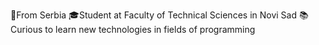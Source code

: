 📍From Serbia 
🎓Student at Faculty of Technical Sciences in Novi Sad
📚Curious to learn new technologies in fields of programming
